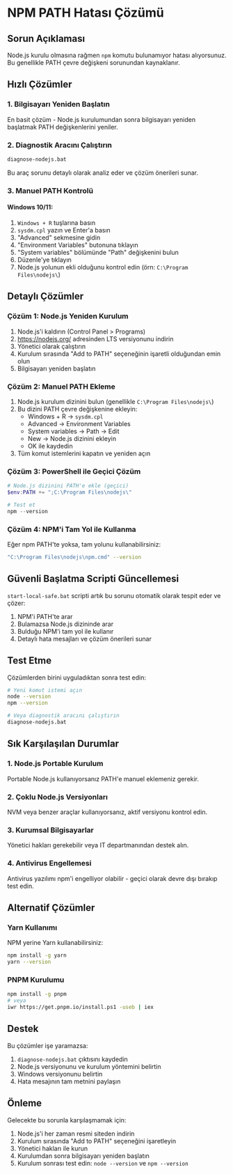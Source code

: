 # NPM PATH Hatası Çözümü

## Sorun Açıklaması

Node.js kurulu olmasına rağmen `npm` komutu bulunamıyor hatası alıyorsunuz. Bu genellikle PATH çevre değişkeni sorunundan kaynaklanır.

## Hızlı Çözümler

### 1. Bilgisayarı Yeniden Başlatın
En basit çözüm - Node.js kurulumundan sonra bilgisayarı yeniden başlatmak PATH değişkenlerini yeniler.

### 2. Diagnostik Aracını Çalıştırın
```bash
diagnose-nodejs.bat
```
Bu araç sorunu detaylı olarak analiz eder ve çözüm önerileri sunar.

### 3. Manuel PATH Kontrolü

#### Windows 10/11:
1. `Windows + R` tuşlarına basın
2. `sysdm.cpl` yazın ve Enter'a basın
3. "Advanced" sekmesine gidin
4. "Environment Variables" butonuna tıklayın
5. "System variables" bölümünde "Path" değişkenini bulun
6. Düzenle'ye tıklayın
7. Node.js yolunun ekli olduğunu kontrol edin (örn: `C:\Program Files\nodejs\`)

## Detaylı Çözümler

### Çözüm 1: Node.js Yeniden Kurulum
1. Node.js'i kaldırın (Control Panel > Programs)
2. https://nodejs.org/ adresinden LTS versiyonunu indirin
3. Yönetici olarak çalıştırın
4. Kurulum sırasında "Add to PATH" seçeneğinin işaretli olduğundan emin olun
5. Bilgisayarı yeniden başlatın

### Çözüm 2: Manuel PATH Ekleme
1. Node.js kurulum dizinini bulun (genellikle `C:\Program Files\nodejs\`)
2. Bu dizini PATH çevre değişkenine ekleyin:
   - Windows + R → `sysdm.cpl`
   - Advanced → Environment Variables
   - System variables → Path → Edit
   - New → Node.js dizinini ekleyin
   - OK ile kaydedin
3. Tüm komut istemlerini kapatın ve yeniden açın

### Çözüm 3: PowerShell ile Geçici Çözüm
```powershell
# Node.js dizinini PATH'e ekle (geçici)
$env:PATH += ";C:\Program Files\nodejs\"

# Test et
npm --version
```

### Çözüm 4: NPM'i Tam Yol ile Kullanma
Eğer npm PATH'te yoksa, tam yolunu kullanabilirsiniz:
```bash
"C:\Program Files\nodejs\npm.cmd" --version
```

## Güvenli Başlatma Scripti Güncellemesi

`start-local-safe.bat` scripti artık bu sorunu otomatik olarak tespit eder ve çözer:

1. NPM'i PATH'te arar
2. Bulamazsa Node.js dizininde arar
3. Bulduğu NPM'i tam yol ile kullanır
4. Detaylı hata mesajları ve çözüm önerileri sunar

## Test Etme

Çözümlerden birini uyguladıktan sonra test edin:

```bash
# Yeni komut istemi açın
node --version
npm --version

# Veya diagnostik aracını çalıştırın
diagnose-nodejs.bat
```

## Sık Karşılaşılan Durumlar

### 1. Node.js Portable Kurulum
Portable Node.js kullanıyorsanız PATH'e manuel eklemeniz gerekir.

### 2. Çoklu Node.js Versiyonları
NVM veya benzer araçlar kullanıyorsanız, aktif versiyonu kontrol edin.

### 3. Kurumsal Bilgisayarlar
Yönetici hakları gerekebilir veya IT departmanından destek alın.

### 4. Antivirus Engellemesi
Antivirus yazılımı npm'i engelliyor olabilir - geçici olarak devre dışı bırakıp test edin.

## Alternatif Çözümler

### Yarn Kullanımı
NPM yerine Yarn kullanabilirsiniz:
```bash
npm install -g yarn
yarn --version
```

### PNPM Kurulumu
```bash
npm install -g pnpm
# veya
iwr https://get.pnpm.io/install.ps1 -useb | iex
```

## Destek

Bu çözümler işe yaramazsa:

1. `diagnose-nodejs.bat` çıktısını kaydedin
2. Node.js versiyonunu ve kurulum yöntemini belirtin
3. Windows versiyonunu belirtin
4. Hata mesajının tam metnini paylaşın

## Önleme

Gelecekte bu sorunla karşılaşmamak için:

1. Node.js'i her zaman resmi siteden indirin
2. Kurulum sırasında "Add to PATH" seçeneğini işaretleyin
3. Yönetici hakları ile kurun
4. Kurulumdan sonra bilgisayarı yeniden başlatın
5. Kurulum sonrası test edin: `node --version` ve `npm --version`